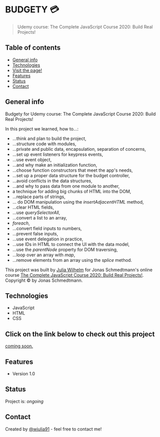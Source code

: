 
# BUDGETY 💳

>  Udemy course: The Complete JavaScript Course 2020: Build Real Projects!


## Table of contents
* [General info](#general-info)
* [Technologies](#technologies)
* [Visit the page!](#Click-on-the-link-below-to-check-out-this-project)
* [Features](#features)
* [Status](#status)
* [Contact](#contact)

## General info
Budgety for Udemy course: The Complete JavaScript Course 2020: Build Real Projects!

In this project we learned, how to...:
* ...think and plan to build the project,
* ...structure code with modules,
* ...private and public data, encapsulation, separation of concerns,
* ...set up event listeners for keypress events,
* ...use event object,
* ...and why make an initialization function,
* ...choose function constructors that meet the app's needs,
* ...set up a proper data structure for the budget controller,
* ...avoid conflicts in the data structures,
* ...and why to pass data from  one module to another,
* a technique for adding big chunks of HTML into the DOM,
* ...replace parts of strings,
* ... do DOM manipulation using the _insertAdjacentHTML_ method,
* ...clear HTML fields,
* ...use _querySelectorAll_,
* ...convert a list to an array,
* _foreach_,
* ...convert field inputs to numbers,
* ...prevent false inputs,
* ...use event delegation in practice,
* ...use IDs in HTML to connect the UI with the data model,
* ...use the _parentNode_ property for DOM traversing,
* ...loop over an array with _map_,
* ...remove elements from an array using the _splice_ method.

This project was built by <a href="https://www.linkedin.com/in/wjulia91/">Julia Wilhelm</a> for Jonas Schmedtmann's online course <a href="https://www.udemy.com/share/101WfeB0cbc1xbTHw=/">The Complete JavaScript Course 2020: Build Real Projects!</a>. Copyright © by Jonas Schmedtmann. 

## Technologies
* JavaScript
* HTML
* CSS

## Click on the link below to check out this project
<a href="#">coming soon.</a>

## Features
* Version 1.0

## Status
Project is: _ongoing_

## Contact
Created by [@wjulia91](https://www.linkedin.com/in/wjulia91/) - feel free to contact me!